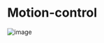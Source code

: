 # Motion-control
![image](https://user-images.githubusercontent.com/89237314/185565839-802dd557-f1d6-408d-91dc-ef3768812c06.png)
